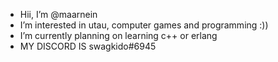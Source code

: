 - Hii, I’m @maarnein
- I’m interested in utau, computer games and programming :)) 
- I’m currently planning on learning c++ or erlang
- MY DISCORD IS swagkido#6945 

<!---
maarnein/maarnein is a ✨ special ✨ repository because its `README.md` (this file) appears on your GitHub profile.
You can click the Preview link to take a look at your changes.
--->
